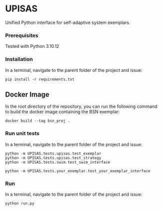 # UPISAS
Unified Python interface for self-adaptive system exemplars.

### Prerequisites
Tested with Python 3.10.12

### Installation
In a terminal, navigate to the parent folder of the project and issue:
```
pip install -r requirements.txt
```
## Docker Image
In the root directory of the repository, you can run the following command to build the docker image containing the BSN exemplar:
```
docker build --tag bsn_proj .
```

### Run unit tests
In a terminal, navigate to the parent folder of the project and issue:
```
python -m UPISAS.tests.upisas.test_exemplar
python -m UPISAS.tests.upisas.test_strategy
python -m UPISAS.tests.swim.test_swim_interface

python -m UPISAS.tests.your_exemplar.test_your_exemplar_interface
```
### Run
In a terminal, navigate to the parent folder of the project and issue:
```
python run.py
```
